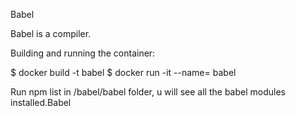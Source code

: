 Babel

Babel is a compiler.

Building and running the container:

$ docker build -t babel
$ docker run -it --name=<name> babel

Run npm list in /babel/babel folder, u will see all the babel modules installed.Babel
